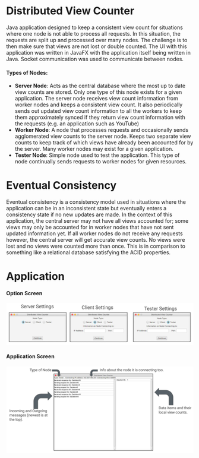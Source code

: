 # Distributed View Counter

Java application designed to keep a consistent view count for situations where one node is not able to process all requests. In this situation, the requests are split up and processed over many nodes. The challenge is to then make sure that views are not lost or double counted. The UI with this application was written in JavaFX with the application itself being written in Java. Socket communication was used to communicate between nodes.
#### Types of Nodes:

 - **Server Node**: Acts as the central database where the most up to date view counts are stored. Only one type of this node exists for a given application. The server node receives view count information from worker nodes and keeps a consistent view count. It also periodically sends out updated view count information to all the workers to keep them approximately synced if they return view count information with the requests (e.g. an application such as YouTube)
 - **Worker Node**: A node that processes requests and occasionally sends agglomerated view counts to the server node. Keeps two separate view counts to keep track of which views have already been accounted for by the server. Many worker nodes may exist for a given application.
- **Tester Node**: Simple node used to test the application. This type of node continually sends requests to worker nodes for given resources.

# Eventual Consistency

Eventual consistency is a consistency model used in situations where the application can be in an inconsistent state but eventually enters a consistency state if no new updates are made. In the context of this application, the central server may not have all views accounted for; some views may only be accounted for in worker nodes that have not sent updated information yet. If all worker nodes do not receive any requests however, the central server will get accurate view counts. No views were lost and no views were counted more than once. This is in comparison to something like a relational database satisfying the ACID properties.

# Application

#### Option Screen

![ScreenShot](https://raw.githubusercontent.com/DavisGoulet/Distributed-View-Counter/master/images/OptionScreen.png)

#### Application Screen 

![ScreenShot](https://raw.githubusercontent.com/DavisGoulet/Distributed-View-Counter/master/images/MainScreen.png)
